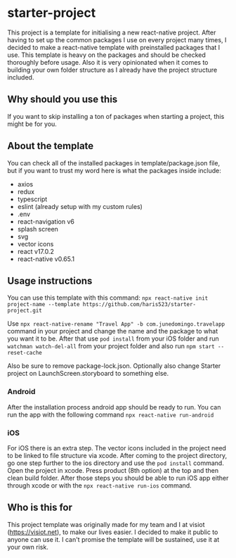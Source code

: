 # starter-project

This project is a template for initialising a new react-native project.
After having to set up the common packages I use on every project many times, I decided to make a react-native template with preinstalled packages that I use.
This template is heavy on the packages and should be checked thoroughly before usage. Also it is very opinionated when it comes to building your own folder structure as I already have the project structure included.

## Why should you use this

If you want to skip installing a ton of packages when starting a project, this might be for you.

## About the template

You can check all of the installed packages in template/package.json file, but if you want to trust my word here is what the packages inside include:

- axios
- redux
- typescript
- eslint (already setup with my custom rules)
- .env
- react-navigation v6
- splash screen
- svg
- vector icons
- react v17.0.2
- react-native v0.65.1

## Usage instructions

You can use this template with this command: `npx react-native init project-name --template https://github.com/haris523/starter-project.git`

Use `npx react-native-rename "Travel App" -b com.junedomingo.travelapp` command in your project and change the name and the package to what you want it to be.
After that use `pod install` from your iOS folder and run `watchman watch-del-all` from your project folder and also run `npm start --reset-cache`

Also be sure to remove package-lock.json. Optionally also change Starter project on LaunchScreen.storyboard to something else.

### Android

After the installation process android app should be ready to run.
You can run the app with the following command `npx react-native run-android`

### iOS

For iOS there is an extra step. The vector icons included in the project need to be linked to file structure via xcode.
After coming to the project directory, go one step further to the ios directory and use the `pod install` command.
Open the project in xcode. Press product (8th option) at the top and then clean build folder.
After those steps you should be able to run iOS app either through xcode or with the `npx react-native run-ios` command.

## Who is this for

This project template was originally made for my team and I at visiot (https://visiot.net), to make our lives easier. 
I decided to make it public to anyone can use it. I can't promise the template will be sustained, use it at your own risk.

